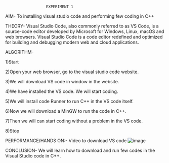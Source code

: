                       EXPERIMENT 1
AIM- To installing visual studio code and performing few coding in C++

THEORY- Visual Studio Code, also commonly referred to as VS Code, is a source-code editor developed by Microsoft for Windows, Linux, macOS and web browsers. Visual Studio Code is a code editor redefined and optimized for building and debugging modern web and cloud applications.

ALGORITHM- 

1)Start

2)Open your web browser, go to the visual studio code website.

3)We will download VS code in window  in the website.
   
4)We have installed the VS code. We will start coding.

5)We will install code Runner to run C++ in the VS code itself.

6)Now we will download a MinGW to run the code in C++.

7)Then we will can start coding without a problem in the VS code.

8)Stop


PERFORMANCE/HANDS ON:- Video to download VS code
![image](https://github.com/user-attachments/assets/5bbbb051-1941-41df-a91e-0e874d2ce314)


CONCLUSION- We will learn how to download and run few codes in the Visual Studio code in C++.
